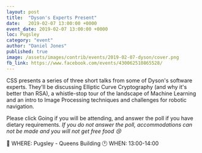 ```yaml
---
layout: post
title:  "Dyson's Experts Present"
date:   2019-02-07 13:00:00 +0000
event_date: 2019-02-07 13:00:00 +0000
loc: Pugsley
category: "event"
author: "Daniel Jones"
published: true
image: /assets/images/contrib/events/2019-02-07-dyson/cover.png
fb_link: https://www.facebook.com/events/430062510865528/
---
```


CSS presents a series of three short talks from some of Dyson's software experts. They'll be discussing Elliptic Curve Cryptography (and why it's better than RSA), a whistle-stop tour of the landscape of Machine Learning and an intro to Image Processing techniques and challenges for robotic navigation.

Please click Going if you will be attending, and answer the poll if you have dietary requirements. *If you do not answer the poll, accommodations can not be made and you will not get free food 😢*

📍 WHERE: Pugsley - Queens Building
🕐 WHEN: 13:00-14:00

